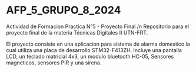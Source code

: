 # AFP_5_GRUPO_8_2024
Actividad de Formacion Practica N°5 - Proyecto Final /n
Repositorio para el proyecto final de la materia Técnicas Digitales II UTN-FRT. 

El proyecto consiste en una aplicacion para sistema de alarma domestico la cual utiliza una placa de desarrollo STM32-F413ZH.
Incluye una pantalla LCD, un teclado matricial 4x3, un modulo bluetooth HC-05, Sensores magneticos, sensores PIR y una sirena.
